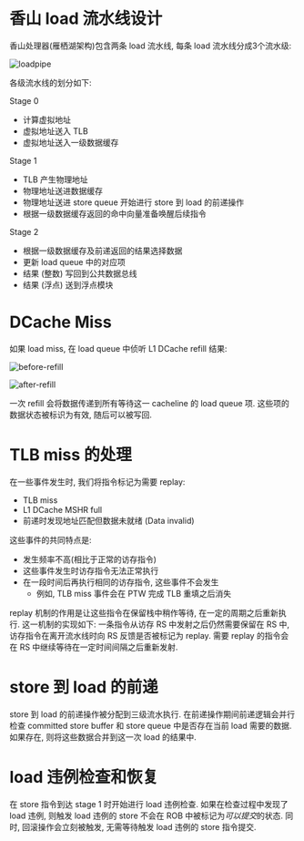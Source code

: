 香山 load 流水线设计
===========

香山处理器(雁栖湖架构)包含两条 load 流水线, 每条 load 流水线分成3个流水级:

![loadpipe](../images/lsu/load-pipeline.png)  

各级流水线的划分如下:

Stage 0
* 计算虚拟地址
* 虚拟地址送入 TLB
* 虚拟地址送入一级数据缓存

Stage 1
* TLB 产生物理地址
* 物理地址送进数据缓存
* 物理地址送进 store queue 开始进行 store 到 load 的前递操作
* 根据一级数据缓存返回的命中向量准备唤醒后续指令

Stage 2
* 根据一级数据缓存及前递返回的结果选择数据
* 更新 load queue 中的对应项
* 结果 (整数) 写回到公共数据总线
* 结果 (浮点) 送到浮点模块

# DCache Miss

如果 load miss, 在 load queue 中侦听 L1 DCache refill 结果:

![before-refill](../images/lsu/before-refill.png)  

![after-refill](../images/lsu/after-refill.png)  

一次 refill 会将数据传递到所有等待这一 cacheline 的 load queue 项. 这些项的数据状态被标识为有效, 随后可以被写回.

# TLB miss 的处理

在一些事件发生时, 我们将指令标记为需要 replay:

* TLB miss
* L1 DCache MSHR full
* 前递时发现地址匹配但数据未就绪 (Data invalid)

这些事件的共同特点是:
* 发生频率不高(相比于正常的访存指令)
* 这些事件发生时访存指令无法正常执行 
* 在一段时间后再执行相同的访存指令, 这些事件不会发生
    * 例如, TLB miss 事件会在 PTW 完成 TLB 重填之后消失

replay 机制的作用是让这些指令在保留栈中稍作等待, 在一定的周期之后重新执行. 这一机制的实现如下: 一条指令从访存 RS 中发射之后仍然需要保留在 RS 中, 访存指令在离开流水线时向 RS 反馈是否被标记为 replay. 需要 replay 的指令会在 RS 中继续等待在一定时间间隔之后重新发射.

# store 到 load 的前递

store 到 load 的前递操作被分配到三级流水执行. 在前递操作期间前递逻辑会并行检查 committed store buffer 和 store queue 中是否存在当前 load 需要的数据. 如果存在, 则将这些数据合并到这一次 load 的结果中. 

<!-- 特殊地: 如果 DCache miss, 保留 forward 结果 -->

# load 违例检查和恢复

在 store 指令到达 stage 1 时开始进行 load 违例检查. 如果在检查过程中发现了 load 违例, 则触发 load 违例的 store 不会在 ROB 中被标记为*可以提交*的状态. 同时, 回滚操作会立刻被触发, 无需等待触发 load 违例的 store 指令提交.



